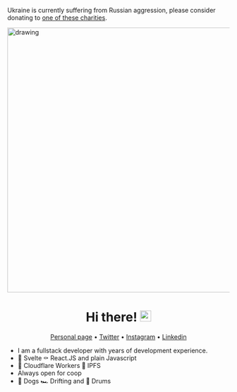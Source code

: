Ukraine is currently suffering from Russian aggression, please consider donating to [one of these charities](https://old.reddit.com/r/ukraine/comments/s6g5un/want_to_support_ukraine_heres_a_list_of_charities/).

<img src="https://upload.wikimedia.org/wikipedia/commons/4/49/Flag_of_Ukraine.svg" alt="drawing" width="600"/>


<div align="center">
   <h1>Hi there! <img src="https://media.giphy.com/media/hvRJCLFzcasrR4ia7z/giphy.gif" width="25px"></h1>
</div>

<p align="center">
   <a href="https://yankowski.org">Personal page</a> •
   <a href="https://twitter.com/youaresoroman">Twitter</a> •
   <a href="https://instagram.com/youaresoroman">Instagram</a> •
   <a href="https://www.linkedin.com/in/youaresoroman">Linkedin</a>
</p>

- I am a fullstack developer with years of development experience.
- 🔫 Svelte ⚰️ React.JS and plain Javascript
- 💊 Cloudflare Workers 💎 IPFS
- Always open for coop
- 🐶 Dogs 🏎️ Drifting and 🥁 Drums

<!-- <div align="center">

   ![Stats](https://github-readme-stats.vercel.app/api?username=youaresoroman&count_private=true&show_icons=true&theme=gruvbox)
</div>
<div align="center">

   ![Top
   Languages](https://github-readme-stats.vercel.app/api/top-langs/?username=youaresoroman&langs_count=8&layout=compact&theme=gruvbox)

</div>
<div align="center">
   <img src="https://github-profile-trophy.vercel.app/?username=youaresoroman&theme=gruvbox&no-frame=true&margin-w=10" />
</div> -->
